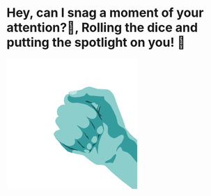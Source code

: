 <p>
  <h1 align="left"><b>Hey, can I snag a moment of your attention?👋, Rolling the dice and putting the spotlight on you! 🎲</b></h1>
</p>
<img align="center" alt="GIF" src="https://github.com/DJJamsran/images/blob/main/RlY0.gif" width="300"/>
